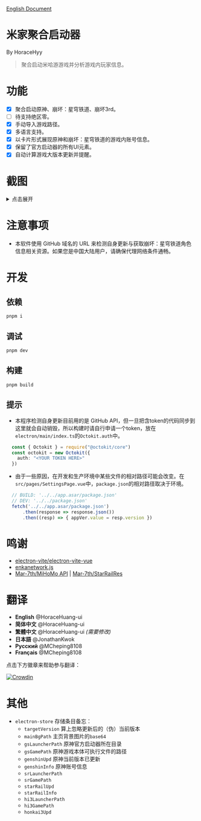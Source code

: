 [English Document](/README.md)
# 米家聚合启动器
By HoraceHyy
> 聚合启动米哈游游戏并分析游戏内玩家信息。

# 功能
- [x] 聚合启动原神、崩坏：星穹铁道、崩坏3rd。
- [ ] 待支持绝区零。
- [x] 手动导入游戏路径。
- [x] 多语言支持。
- [x] 以卡片形式展现原神和崩坏：星穹铁道的游戏内账号信息。
- [x] 保留了官方启动器的所有UI元素。
- [x] 自动计算游戏大版本更新并提醒。

# 截图
<details>
  <summary>点击展开</summary>
  
  - 应用主页，背景图片可自定义 (Pixiv @anna_drw01)

    <img width="500" src="https://github.com/HoraceHuang-ui/MiHOYO-MiXED-Launcher/assets/67905897/93617970-7d3e-43ea-8004-d7fbcbc55452"/>

  <p></p>

  - 原神启动页面

    <img width="500" src="https://github.com/HoraceHuang-ui/MiHOYO-MiXED-Launcher/assets/67905897/9434ed2a-fa32-49fa-9ce3-353060e80d81"/>

  <p></p>

  - 原神账号数据
    
    <img width="500" src="https://github.com/HoraceHuang-ui/MiHOYO-MiXED-Launcher/assets/67905897/1a3d48f7-a636-40d4-8272-52d81b0f8069"/>

<p></p>

  - 崩坏：星穹铁道启动页面
    
    <img width="500" src="https://github.com/HoraceHuang-ui/MiHOYO-MiXED-Launcher/assets/67905897/99800c57-707d-4753-bd6d-0783556cd427"/>

<p></p>

  - 崩坏：星穹铁道账号数据
    
    <img width="500" src="https://github.com/HoraceHuang-ui/MiHOYO-MiXED-Launcher/assets/67905897/d366f516-3441-4cb8-8afa-64342982bcd8"/>

</details>

# 注意事项
- 本软件使用 GitHub 域名的 URL 来检测自身更新与获取崩坏：星穹铁道角色信息相关资源。如果您是中国大陆用户，请确保代理网络条件通畅。

# 开发
## 依赖
```
pnpm i
```
## 调试
```
pnpm dev
```
## 构建
```
pnpm build
```
## 提示
- 本程序检测自身更新目前用的是 GitHub API，但一旦把含token的代码同步到这里就会自动销毁，所以构建时请自行申请一个token，放在`electron/main/index.ts`的`Octokit.auth`中。
```ts
  const { Octokit } = require("@octokit/core")
  const octokit = new Octokit({
    auth: "<YOUR TOKEN HERE>"
  })
```
- 由于一些原因，在开发和生产环境中某些文件的相对路径可能会改变。在`src/pages/SettingsPage.vue`中，`package.json`的相对路径取决于环境。
```ts
  // BUILD: '../../app.asar/package.json'
  // DEV: '../../package.json'
  fetch('../../app.asar/package.json')
      .then(response => response.json())
      .then((resp) => { appVer.value = resp.version })
```
# 鸣谢
- [electron-vite/electron-vite-vue](https://github.com/electron-vite/electron-vite-vue)
- [enkanetwork.js](https://github.com/Jelosus2/enkanetwork.js)
- [Mar-7th/MiHoMo API](https://march7th.xiaohei.moe/zh/resource/mihomo_api.html) | [Mar-7th/StarRailRes](https://github.com/Mar-7th/StarRailRes)

# 翻译
- **English** @HoraceHuang-ui
- **简体中文** @HoraceHuang-ui
- **繁體中文** @HoraceHuang-ui *(需要修改)*
- **日本語** @JonathanKwok
- **Русский** @MCheping8108
- **Français** @MCheping8108
  
点击下方徽章来帮助参与翻译：

[![Crowdin](https://badges.crowdin.net/mihoyo-mixed-launcher/localized.svg)](https://crowdin.com/project/mihoyo-mixed-launcher)

# 其他
- `electron-store` 存储条目备忘：
  - `targetVersion` 算上忽略更新后的（伪）当前版本
  - `mainBgPath` 主页背景图片的`base64`
  - `gsLauncherPath` 原神官方启动器所在目录
  - `gsGamePath` 原神游戏本体可执行文件的路径
  - `genshinUpd` 原神当前版本已更新
  - `genshinInfo` 原神账号信息
  - `srLauncherPath`
  - `srGamePath`
  - `starRailUpd`
  - `starRailInfo`
  - `hi3LauncherPath`
  - `hi3GamePath`
  - `honkai3Upd`
